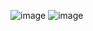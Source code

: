![image](https://github.com/user-attachments/assets/807413d6-161d-4f9e-96bc-0ee197e3ea1b)
![image](https://github.com/user-attachments/assets/891f50b3-a10e-4f5f-9755-dd8c2d3d822e)

